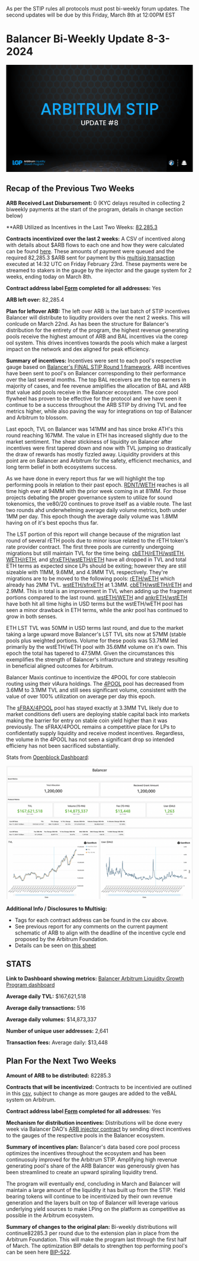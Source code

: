 As per the STIP rules all protocols must post bi-weekly forum updates. The second updates will be due by this Friday, March 8th at 12:00PM EST

# Balancer Bi-Weekly Update 8-3-2024
![arb-forum-update-8.png](arb-forum-update-8.png)
## Recap of the Previous Two Weeks


**ARB Received Last Disbursement:** 0 (KYC delays resulted in collecting 2 biweekly payments at the start of the program, details in change section below)

**ARB Utilized as Incentives in the Last Two Weeks: [82,285.3](https://arbiscan.io/tx/0x11929aeec61ae0883ec0d7f1f40fb51cae2e21c8c327cf6841a1fd0941b1efc7)

**Contracts incentivized over the last 2 weeks:** A CSV of incentived along with details about $ARB flows to each one and how they were calculated can be found [here](https://github.com/BalancerMaxis/multisig-ops/pull/813/files#diff-4e4862b4eeedd46dd2a70206c43e27a92bcc47f51e274de8572197ec828e9e5b).
These amounts of payment were queued and the required 82,285.3 $ARB sent for payment by this [multisig transaction](https://app.onchainden.com/safes/arb1:0xb6BfF54589f269E248f99D5956f1fDD5b014D50e/transactions/0x1e2068ad73a12c9b04f21bf29e285ff13056bd9016f4b4f692848dfbcac628f8) executed at 14:32 UTC on Friday February 23rd.
These payments were be streamed to stakers in the gauge by the injector and the gauge system for 2 weeks, ending today on March 8th.

**Contract address label [Form](https://docs.google.com/forms/d/e/1FAIpQLSd2AYnjAaQjVOLtvemZpsWoN5sTJEJ8dLqdRDExTBQv_SUeug/viewform) completed for all addresses:** Yes

**ARB left over:** 82,285.4

**Plan for leftover ARB:** The left over ARB is the last batch of STIP incentives Balancer will distribute to liqudity providers over the next 2 weeks. This will conlcude on March 22nd. As has been the structure for Balancer's distribution for the entirety of the program, the highest revenue generating pools receive the highest amount of ARB and BAL incentives via the corep ool system. This drives incentives towards the pools which make a largest impact on the network and dex aligned for peak efficiency. 

**Summary of incentives:** Incentives were sent to each pool's respective gauge based on [Balancer's FINAL STIP Round 1 framework](https://forum.arbitrum.foundation/t/balancer-final-stip-round-1/16689). ARB incentives have been sent to pool's on Balancer corresponding to their performance over the last several months. The top BAL receivers are the top earners in majority of cases, and fee revenue amiplifies the allocation of BAL and ARB that value add pools receive in the Balancer ecosystem. The core pool flywheel has proven to be effective for the protocol and we have seen it continue to be a success throughout the ARB STIP by driving TVL and fee metrics higher, while also paving the way for integrations on top of Balancer and Arbitrum to blossom.

Last epoch, TVL on Balancer was 141MM and has since broke ATH's this round reaching 167MM. The value in ETH has increased slightly due to the market sentiment. The shear stickiness of liquidity on Balancer after incentives were first tapered down and now with TVL jumping so drastically the draw of rewards has mostly fizzled away. Liquidity providers at this point are on Balancer and Arbitrum for the safety, efficienct mechanics, and long term belief in both ecosystems success.

As we have done in every report thus far we will highlight the top performing pools in relation to their past epoch. [RDNT/WETH](https://app.balancer.fi/#/arbitrum/pool/0x32df62dc3aed2cd6224193052ce665dc181658410002000000000000000003bd) reaches is all time high ever at 94MM with the prior week coming in at 81MM. For those projects debating the proper governance system to utilize for sound tokenomics, the ve80/20 continues to prove itself as a viable route. The last two rounds ahd underwhelming average daily volume metrics, both under 1MM per day. This epoch though the average daily volume was 1.8MM having on of it's best epochs thus far. 

The LST portion of this report will change because of the migration last round of several rETH pools due to minor issue related to the rETH token's rate provider contract. The first three pools are currently undergoing migrations but still maintain TVL for the time being. [cbETH/rETH/wstETH](https://app.balancer.fi/#/arbitrum/pool/0x4a2f6ae7f3e5d715689530873ec35593dc28951b000000000000000000000481), [WETH/rETH](https://app.balancer.fi/#/arbitrum/pool/0xade4a71bb62bec25154cfc7e6ff49a513b491e81000000000000000000000497), and [sfrxETH/wstETH/rETH](https://app.balancer.fi/#/arbitrum/pool/0x0c8972437a38b389ec83d1e666b69b8a4fcf8bfd00000000000000000000049e) have all dropped in TVL and total ETH terms as expected since LPs should be exiting; however they are still sizeable with 11MM, 9.6MM, and 4.9MM TVL respectively. They're migrations are to be moved to the following pools:
[rETH/wETH](https://app.balancer.fi/#/arbitrum/pool/0xd0ec47c54ca5e20aaae4616c25c825c7f48d40690000000000000000000004ef) which already has 2MM TVL.
[wstETH/sfrxETH](https://app.balancer.fi/#/arbitrum/pool/0xc2598280bfea1fe18dfcabd21c7165c40c6859d30000000000000000000004f3) at 1.3MM. 
[cbETH/wstETH/rETH](https://app.balancer.fi/#/arbitrum/pool/0x2d6ced12420a9af5a83765a8c48be2afcd1a8feb000000000000000000000500) and 2.9MM.
This in total is an improvement in TVL when adding up the fragment portions compared to the last round. 
[wstETH/WETH](https://app.balancer.fi/#/arbitrum/pool/0x9791d590788598535278552eecd4b211bfc790cb000000000000000000000498) and [ankrETH/wstETH](https://app.balancer.fi/#/arbitrum/pool/0x3fd4954a851ead144c2ff72b1f5a38ea5976bd54000000000000000000000480) have both hit all time highs in USD terms but the wstETH/wETH pool has seen a minor drawback in ETH terms, while the ankr pool has continued to grow in both senses. 

ETH LST TVL was 50MM in USD terms last round, and due to the market taking a large upward move Balancer's LST TVL sits now at 57MM (stable pools plus weighted portions. Volume for these pools was 53.7MM led primarily by the wstETH/wETH pool with 35.6MM volume on it's own. This epoch the total has tapered to 47.5MM. Given the circumstances this exemplifies the strength of Balancer's infrastructure and strategy resulting in beneficial aligned outcomes for Arbitrum. 

Balancer Maxis continue to incentivize the 4POOL for core stablecoin routing using their vlAura holdings. The [4POOL](https://app.balancer.fi/#/arbitrum/pool/0x423a1323c871abc9d89eb06855bf5347048fc4a5000000000000000000000496) pool has decreased from 3.6MM to 3.1MM TVL and still sees significant volume, consistent with the value of over 100% utilization on average per day this epoch. 

The [sFRAX/4POOL](https://app.balancer.fi/#/arbitrum/pool/0x2ce4457acac29da4736ae6f5cd9f583a6b335c270000000000000000000004dc) pool has stayed exactly at 3.3MM TVL likely due to market conditions defi users are deploying stable capital back into markets making the barrier for entry on stable coin yield higher than it was previously. The sFRAX/4POOL remains a competitive place for LPs to confidentatly supply liquidity and receive modest incentives. Regardless, the volume in the 4POOL has not seen a significant drop so intended efficieny has not been sacrificed substantially. 

Stats from [Openblock Dashboard](https://www.openblocklabs.com/app/arbitrum/grantees/Balancer):

![ARB_STIP_Stats_3_8.png](ARB_STIP_Stats_3_8.png)

**Additional Info / Disclosures to Multisig:** 


- Tags for each contract address can be found in the csv above.
- See previous report for any comments on the current payment schematic of ARB to align with the deadline of the incentive cycle end proposed by the Arbitrum Foundation.
- Details can be seen on [this sheet](https://docs.google.com/spreadsheets/d/1k4i9ZNpxiRDC_bl4JtZMldV7J0LRQEVHZNqVpj8xG0g/edit#gid=0)

## STATS

**Link to Dashboard showing metrics:** [Balancer Arbitrum Liquidity Growth Program dashboard](https://dune.com/balancer/arbitrum-lgp?End+date_daf146=&End+date_d75e58=2023-12-28+00%3A00%3A00&Start+date_d2264d=&End+date_d85b75=2024-02-08+00%3A00%3A00&End+date_d19c82=2024-02-08+00%3A00%3A00&Start+date_dc9002=2024-01-26+00%3A00%3A00&Start+date_dfbf60=2024-01-26+00%3A00%3A00&End+date_d9e9d1=2024-03-07+00%3A00%3A00&Start+date_d524c0=2024-02-23+00%3A00%3A00)

**Average daily TVL:** $167,621,518

**Average daily transactions:** 516

**Average daily volumes:** $14,873,337

**Number of unique user addresses:** 2,641

**Transaction fees:** Average daily: $13,448


## Plan For the Next Two Weeks

**Amount of ARB to be distributed:** 82285.3

**Contracts that will be incentivized:** Contracts to be incentivied are outlined in this [csv](https://github.com/BalancerMaxis/multisig-ops/pull/813/files#diff-4e4862b4eeedd46dd2a70206c43e27a92bcc47f51e274de8572197ec828e9e5b), subject to change as more gauges are added to the veBAL system on Arbitrum.

**Contract address label [Form](https://docs.google.com/forms/d/e/1FAIpQLSd2AYnjAaQjVOLtvemZpsWoN5sTJEJ8dLqdRDExTBQv_SUeug/viewform) completed for all addresses:** Yes

**Mechanism for distribution incentives:** Distributions will be done every week via Balancer DAO's [ARB injector contract](https://arbiscan.io/address/0xF23d8342881eDECcED51EA694AC21C2B68440929#readContract) by sending direct incentives to the gauges of the respective pools in the Balancer ecosystem.

**Summary of incentives plan:** Balancer's data based core pool process optimizes the incentives throughout the ecosystem and has been continuosuly improved for the Arbitrum STIP. Amplifying high revenue generating pool's share of the ARB Balancer was generously given has been streamlined to create an upward spiraling liquidity trend. 

The program will eventually end, concluding in March and Balancer will maintain a large amount of the liquidity it has built up from the STIP. Yield bearing tokens will continue to be incentivized by their own revenue generation and the layers built on top of Balancer will leverage various underlying yield sources to make LPing on the platform as competitive as possible in the Arbitrum ecosystem.


**Summary of changes to the original plan:** Bi-weekly distributions will continue82285.3 per round due to the extension plan in place from the Arbitrum Foundation. This will make the program last through the first half of March. The optimization BIP details to strengthen top performing pool's can be seen here [BIP-522](https://forum.balancer.fi/t/bip-522-arbitrum-lgp-and-stip-adjustments/5473).